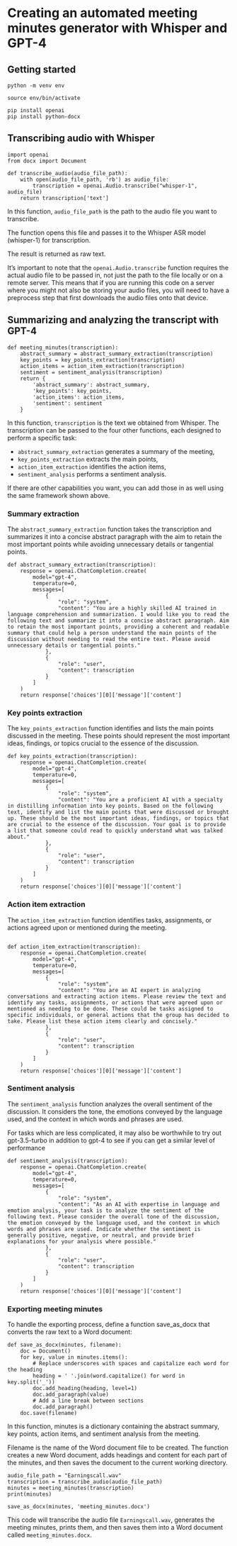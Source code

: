 # Creating an automated meeting minutes generator with Whisper and GPT-4

## Getting started

```
python -m venv env

source env/bin/activate

pip install openai
pip install python-docx
```

## Transcribing audio with Whisper

```
import openai
from docx import Document

def transcribe_audio(audio_file_path):
    with open(audio_file_path, 'rb') as audio_file:
        transcription = openai.Audio.transcribe("whisper-1", audio_file)
    return transcription['text']
```

In this function, `audio_file_path` is the path to the audio file you want to transcribe. 


The function opens this file and passes it to the Whisper ASR model (whisper-1) for transcription. 

The result is returned as raw text. 

It’s important to note that the `openai.Audio.transcribe` function requires the actual audio file to be passed in, not just the path to the file locally or on a remote server. This means that if you are running this code on a server where you might not also be storing your audio files, you will need to have a preprocess step that first downloads the audio files onto that device.


## Summarizing and analyzing the transcript with GPT-4

```
def meeting_minutes(transcription):
    abstract_summary = abstract_summary_extraction(transcription)
    key_points = key_points_extraction(transcription)
    action_items = action_item_extraction(transcription)
    sentiment = sentiment_analysis(transcription)
    return {
        'abstract_summary': abstract_summary,
        'key_points': key_points,
        'action_items': action_items,
        'sentiment': sentiment
    }
```




In this function, `transcription` is the text we obtained from Whisper. The transcription can be passed to the four other functions, each designed to perform a specific task: 

* `abstract_summary_extraction` generates a summary of the meeting, 
* `key_points_extraction` extracts the main points,
* `action_item_extraction` identifies the action items,
* `sentiment_analysis` performs a sentiment analysis. 


If there are other capabilities you want, you can add those in as well using the same framework shown above.

###  Summary extraction


The `abstract_summary_extraction` function takes the transcription and summarizes it into a concise abstract paragraph with the aim to retain the most important points while avoiding unnecessary details or tangential points. 


```
def abstract_summary_extraction(transcription):
    response = openai.ChatCompletion.create(
        model="gpt-4",
        temperature=0,
        messages=[
            {
                "role": "system",
                "content": "You are a highly skilled AI trained in language comprehension and summarization. I would like you to read the following text and summarize it into a concise abstract paragraph. Aim to retain the most important points, providing a coherent and readable summary that could help a person understand the main points of the discussion without needing to read the entire text. Please avoid unnecessary details or tangential points."
            },
            {
                "role": "user",
                "content": transcription
            }
        ]
    )
    return response['choices'][0]['message']['content']
```


### Key points extraction


The `key_points_extraction` function identifies and lists the main points discussed in the meeting. These points should represent the most important ideas, findings, or topics crucial to the essence of the discussion.


```
def key_points_extraction(transcription):
    response = openai.ChatCompletion.create(
        model="gpt-4",
        temperature=0,
        messages=[
            {
                "role": "system",
                "content": "You are a proficient AI with a specialty in distilling information into key points. Based on the following text, identify and list the main points that were discussed or brought up. These should be the most important ideas, findings, or topics that are crucial to the essence of the discussion. Your goal is to provide a list that someone could read to quickly understand what was talked about."
            },
            {
                "role": "user",
                "content": transcription
            }
        ]
    )
    return response['choices'][0]['message']['content']
```

### Action item extraction


The `action_item_extraction` function identifies tasks, assignments, or actions agreed upon or mentioned during the meeting.
 
```

def action_item_extraction(transcription):
    response = openai.ChatCompletion.create(
        model="gpt-4",
        temperature=0,
        messages=[
            {
                "role": "system",
                "content": "You are an AI expert in analyzing conversations and extracting action items. Please review the text and identify any tasks, assignments, or actions that were agreed upon or mentioned as needing to be done. These could be tasks assigned to specific individuals, or general actions that the group has decided to take. Please list these action items clearly and concisely."
            },
            {
                "role": "user",
                "content": transcription
            }
        ]
    )
    return response['choices'][0]['message']['content']
```

### Sentiment analysis

The `sentiment_analysis` function analyzes the overall sentiment of the discussion. It considers the tone, the emotions conveyed by the language used, and the context in which words and phrases are used. 

For tasks which are less complicated, it may also be worthwhile to try out gpt-3.5-turbo in addition to gpt-4 to see if you can get a similar level of performance


```
def sentiment_analysis(transcription):
    response = openai.ChatCompletion.create(
        model="gpt-4",
        temperature=0,
        messages=[
            {
                "role": "system",
                "content": "As an AI with expertise in language and emotion analysis, your task is to analyze the sentiment of the following text. Please consider the overall tone of the discussion, the emotion conveyed by the language used, and the context in which words and phrases are used. Indicate whether the sentiment is generally positive, negative, or neutral, and provide brief explanations for your analysis where possible."
            },
            {
                "role": "user",
                "content": transcription
            }
        ]
    )
    return response['choices'][0]['message']['content']
```

### Exporting meeting minutes

To handle the exporting process, define a function save_as_docx that converts the raw text to a Word document:

```
def save_as_docx(minutes, filename):
    doc = Document()
    for key, value in minutes.items():
        # Replace underscores with spaces and capitalize each word for the heading
        heading = ' '.join(word.capitalize() for word in key.split('_'))
        doc.add_heading(heading, level=1)
        doc.add_paragraph(value)
        # Add a line break between sections
        doc.add_paragraph()
    doc.save(filename)
```
 
 In this function, minutes is a dictionary containing the abstract summary, key points, action items, and sentiment analysis from the meeting. 
 
Filename is the name of the Word document file to be created. The function creates a new Word document, adds headings and content for each part of the minutes, and then saves the document to the current working directory.

```
audio_file_path = "Earningscall.wav"
transcription = transcribe_audio(audio_file_path)
minutes = meeting_minutes(transcription)
print(minutes)

save_as_docx(minutes, 'meeting_minutes.docx')
```

This code will transcribe the audio file `Earningscall.wav`, generates the meeting minutes, prints them, and then saves them into a Word document called `meeting_minutes.docx`.

